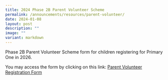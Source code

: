 ```yaml
---
title: 2024 Phase 2B Parent Volunteer Scheme
permalink: /announcements/resources/parent-volunteer/
date: 2024-01-08
layout: post
description: ""
image: ""
variant: markdown
---
```

Phase 2B Parent Volunteer Scheme form for children registering for Primary One in 2026.&nbsp;

You may access the form by clicking on this link: <a target="blank" href="https://form.gov.sg/658bb181b8598f0012362bfb">Parent Volunteer Registration Form </a>